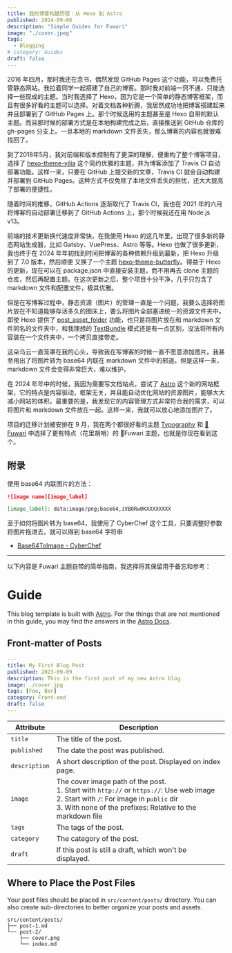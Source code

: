 ```yaml
---
title: 我的博客构建历程：从 Hexo 到 Astro
published: 2024-09-06
description: "Simple Guides for Fuwari"
image: "./cover.jpeg"
tags:
  - Blogging
# category: Guides
draft: false
---
```


2016 年四月，那时我还在念书，偶然发现 GitHub Pages 这个功能，可以免费托管静态网站。我拉着同学一起搭建了自己的博客。那时我对前端一窍不通，只能选择一些现成的主题。当时我选择了 Hexo，因为它是一个简单的静态博客框架，而且有很多好看的主题可以选择。对着文档各种折腾，我居然成功地把博客搭建起来并且部署到了 GitHub Pages 上。那个时候选用的主题甚至是 Hexo 自带的默认主题。而且那时候的部署方式是在本地构建完成之后，直接推送到 GitHub 仓库的 gh-pages 分支上。一旦本地的 markdown 文件丢失，那么博客的内容也就很难找回了。

到了2018年5月，我对前端和版本控制有了更深的理解，便重构了整个博客项目，选择了 [hexo-theme-yilia](https://github.com/litten/hexo-theme-yilia) 这个简约优雅的主题，并为博客添加了 Travis CI 自动部署功能。这样一来，只要在 GitHub 上提交新的文章，Travis CI 就会自动构建并部署到 GitHub Pages。这种方式不仅免除了本地文件丢失的担忧，还大大提高了部署的便捷性。

随着时间的推移，GitHub Actions 逐渐取代了 Travis CI，我也在 2021 年的六月将博客的自动部署迁移到了 GitHub Actions 上，那个时候我还在用 Node.js v13。

前端的技术更新换代速度非常快，在我使用 Hexo 的这几年里，出现了很多新的静态网站生成器，比如 Gatsby、VuePress、Astro 等等。Hexo 也做了很多更新，我也终于在 2024 年年初找到时间把博客的各种依赖升级到最新，把 Hexo 升级到了 7.0 版本，然后顺便 又换了一个主题 [hexo-theme-butterfly](https://github.com/jerryc127/hexo-theme-butterfly)。得益于 Hexo 的更新，现在可以在 package.json 中直接安装主题，而不用再去 clone 主题的仓库，然后再配置主题。在这次更新之后，整个项目十分干净，几乎只包含了 markdown 文件和配置文件，极其优雅。

但是在写博客过程中，静态资源（图片）的管理一直是一个问题，我要么选择将图片放在不知道能够存活多久的图床上，要么将图片全部塞进统一的资源文件夹中。即使 Hexo 提供了 [post_asset_folder](https://hexo.io/docs/asset-folders#Post-Asset-Folder) 功能，也只是将图片放在和 markdown 文件同名的文件夹中，和我理想的 [TextBundle](http://textbundle.org/) 模式还是有一点区别，没法将所有内容装在一个文件夹中，一个拷贝直接带走。

这朵乌云一直笼罩在我的心头，导致我在写博客的时候一直不愿意添加图片。我甚至用出了将图片转为 base64 内联在 markdown 文件中的邪道。但是这样一来，markdown 文件会变得非常巨大，难以维护。

在 2024 年年中的时候，我因为需要写文档站点，尝试了 [Astro](https://astro.build/) 这个新的网站框架，它的特点是内容驱动，框架无关，并且能自动优化网站的资源图片，能够大大减小网站的体积。最重要的是，我发现它的内容管理方式非常符合我的需求，可以将图片和 markdown 文件放在一起。这样一来，我就可以放心地添加图片了。

项目的迁移计划被安排在 9 月，我在两个都很好看的主题 [Typography](https://github.com/moeyua/astro-theme-typography) 和 [🍥Fuwari](https://github.com/saicaca/fuwari) 中选择了更有特点（花里胡哨）的 🍥Fuwari 主题，也就是你现在看到这个。

## 附录

使用 base64 内联图片的方法：

```md
![image name][image_label]

[image_label]: data:image/png;base64,iVBORw0KXXXXXXXX
```

至于如何将图片转为 base64，我使用了 CyberChef 这个工具，只要调整好参数将图片拖进去，就可以得到 base64 字符串

- [Base64ToImage - CyberChef](<https://gchq.github.io/CyberChef/#recipe=To_Base64('A-Za-z0-9%2B/%3D')Pad_lines('Start',22,'data:image/png;base64,')>)

---

以下内容是 Fuwari 主题自带的简单指南，我选择将其保留用于备忘和参考：

# Guide

This blog template is built with [Astro](https://astro.build/). For the things that are not mentioned in this guide, you may find the answers in the [Astro Docs](https://docs.astro.build/).

## Front-matter of Posts

```yaml
---
title: My First Blog Post
published: 2023-09-09
description: This is the first post of my new Astro blog.
image: ./cover.jpg
tags: [Foo, Bar]
category: Front-end
draft: false
---
```

| Attribute     | Description                                                                                                                                                                                                 |
| ------------- | ----------------------------------------------------------------------------------------------------------------------------------------------------------------------------------------------------------- |
| `title`       | The title of the post.                                                                                                                                                                                      |
| `published`   | The date the post was published.                                                                                                                                                                            |
| `description` | A short description of the post. Displayed on index page.                                                                                                                                                   |
| `image`       | The cover image path of the post.<br/>1. Start with `http://` or `https://`: Use web image<br/>2. Start with `/`: For image in `public` dir<br/>3. With none of the prefixes: Relative to the markdown file |
| `tags`        | The tags of the post.                                                                                                                                                                                       |
| `category`    | The category of the post.                                                                                                                                                                                   |
| `draft`       | If this post is still a draft, which won't be displayed.                                                                                                                                                    |

## Where to Place the Post Files

Your post files should be placed in `src/content/posts/` directory. You can also create sub-directories to better organize your posts and assets.

```
src/content/posts/
├── post-1.md
└── post-2/
    ├── cover.png
    └── index.md
```
